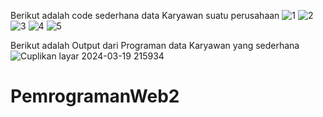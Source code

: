 Berikut adalah code sederhana data Karyawan suatu perusahaan
![1](https://github.com/MuhammadRizkyFauzi/PemrogramanWeb2/assets/164040149/8accbdd4-9286-4dfa-9c37-7cdd0859d9b7)
![2](https://github.com/MuhammadRizkyFauzi/PemrogramanWeb2/assets/164040149/44e91587-9274-4551-9097-f9eb5bbc5726)
![3](https://github.com/MuhammadRizkyFauzi/PemrogramanWeb2/assets/164040149/f7d31888-b9cd-43f0-a801-dfb0f4b84740)
![4](https://github.com/MuhammadRizkyFauzi/PemrogramanWeb2/assets/164040149/c0d5d07f-251f-415a-bc82-6df112e2dd49)
![5](https://github.com/MuhammadRizkyFauzi/PemrogramanWeb2/assets/164040149/afaf6edd-2845-4327-b74e-1846454cb58c)






Berikut adalah Output dari Programan data Karyawan yang sederhana
![Cuplikan layar 2024-03-19 215934](https://github.com/MuhammadRizkyFauzi/PemrogramanWeb2/assets/164040149/b461c5af-60f2-4e00-befc-b13a9d33ca21)



# PemrogramanWeb2
